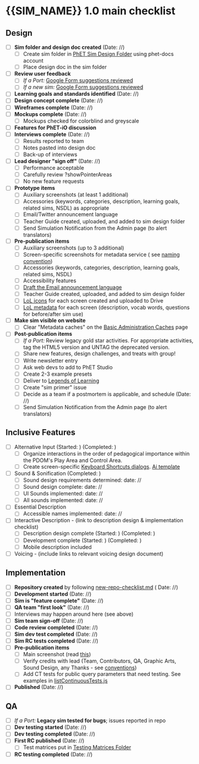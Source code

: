 # {{SIM_NAME}} 1.0 main checklist

## Design

- [ ] **Sim folder and design doc created** (Date: //)
  - [ ] Create sim folder
    in [PhET Sim Design Folder](https://drive.google.com/drive/folders/0B6CMwxdP0NGYUUhvZnlCUDF0bGc) using phet-docs
    account
  - [ ] Place design doc in the sim folder
- [ ] **Review user feedback**
  - [ ] *If a
    Port:* [Google Form suggestions reviewed](https://docs.google.com/spreadsheets/d/1KkvutfIVwZLi5-jz_DVP3zC8jXkzF32-hzMI4ztB1uY/edit?resourcekey#gid=324007787&fvid=677625918)
  - [ ] *If a new
    sim:* [Google Form suggestions reviewed](https://docs.google.com/spreadsheets/d/1KkvutfIVwZLi5-jz_DVP3zC8jXkzF32-hzMI4ztB1uY/edit?resourcekey#gid=324007787&fvid=898967246)
- [ ] **Learning goals and standards identified** (Date: //)
- [ ] **Design concept complete**  (Date: //)
- [ ] **Wireframes complete** (Date: //)
- [ ] **Mockups complete** (Date: //)
  - [ ] Mockups checked for colorblind and greyscale
- [ ] **Features for PhET-iO discussion**
- [ ] **Interviews complete** (Date: //)
  - [ ] Results reported to team
  - [ ] Notes pasted into design doc
  - [ ] Back-up of interviews
- [ ] **Lead designer "sign off"** (Date: //)
  - [ ] Performance acceptable
  - [ ] Carefully review ?showPointerAreas
  - [ ] No new feature requests
- [ ] **Prototype items**
  - [ ] Auxiliary screenshots (at least 1 additional)
  - [ ] Accessories (keywords, categories, description, learning goals, related sims, NSDL) as appropriate
  - [ ] Email/Twitter announcement language
  - [ ] Teacher Guide created, uploaded, and added to sim design folder
  - [ ] Send Simulation Notification from the Admin page (to alert translators)
- [ ] **Pre-publication items**
  - [ ] Auxiliary screenshots (up to 3 additional)
  - [ ] Screen-specific screenshots for metadata service (
    see [naming convention](https://github.com/phetsims/website/issues/1322#issuecomment-1010320827))
  - [ ] Accessories (keywords, categories, description, learning goals, related sims, NSDL)
  - [ ] Accessibility features
  - [ ] [Draft the Email announcement language](https://github.com/phetsims/tasks/issues/new?assignees=&labels=tasks%3Aemail&projects=&template=sim-announcement-email.md&title=Sim+Announcement+Email)
  - [ ] Teacher Guide created, uploaded, and added to sim design folder
  - [ ] [LoL icons](https://docs.google.com/document/d/1GmLNE31gs8hQYGze3xwmN9k7B6gu7lQ7wJe2phqdH9Y/edit) for each
    screen created and uploaded to Drive
  - [ ] [LoL metadata](https://docs.google.com/spreadsheets/d/1umIAmhn89WN1nzcHKhYJcv-n3Oj6ps1wITc-CjWYytE/edit#gid=562591429)
    for each screen (description, vocab words, questions for before/after sim use)
- [ ] **Make sim visible on website**
  - [ ] Clear "Metadata caches" on
    the [Basic Administration Caches](https://phet.colorado.edu/?wicket:bookmarkablePage=:edu.colorado.phet.website.admin.AdminCachesPage)
    page
- [ ] **Post-publication items**
  - [ ] *If a Port:* Review legacy gold star activities. For appropriate activities, tag the HTML5 version and UNTAG the deprecated version.
  - [ ] Share new features, design challenges, and treats with group!
  - [ ] Write newsletter entry
  - [ ] Ask web devs to add to PhET Studio
  - [ ] Create 2-3 example presets
  - [ ] Deliver
    to [Legends of Learning](https://docs.google.com/spreadsheets/d/1umIAmhn89WN1nzcHKhYJcv-n3Oj6ps1wITc-CjWYytE/edit#gid=0)
  - [ ] Create "sim primer" issue
  - [ ] Decide as a team if a postmortem is applicable, and schedule (Date: //)
  - [ ] Send Simulation Notification from the Admin page (to alert translators)

## Inclusive Features

- [ ] Alternative Input (Started: ) (Completed: )
  - [ ] Organize interactions in the order of pedagogical importance within the PDOM's Play Area and Control Area.
  - [ ] Create screen-specific [Keyboard Shortcuts dialogs](https://docs.google.com/document/d/1cBnuLYYFb6d3eyJlVzjEz9sp2XlAI8upWXUUrcyHu4c/edit). [Ai template](https://o365coloradoedu.sharepoint.com/:u:/r/sites/PHYS-phet-pilot/PhET%20Files/PhET%20Files/PhET%20Design%20Resources/Design%20Resources%20-%20Sim%20Design/Keyboard%20Dialog%20Template.ai?csf=1&web=1&e=th8xeg)
- [ ] Sound & Sonification (Completed: )
  - [ ] Sound design requirements determined: date: //
  - [ ] Sound design complete: date: //
  - [ ] UI Sounds implemented: date: //
  - [ ] All sounds implemented: date: //
- [ ] Essential Description
  - [ ] Accessible names implemented: date: //
- [ ] Interactive Description - (link to description design & implementation checklist)
  - [ ] Description design complete (Started: ) (Completed: )
  - [ ] Development complete (Started: ) (Completed: )
  - [ ] Mobile description included
- [ ] Voicing - (include links to relevant voicing design document)

## Implementation

- [ ] **Repository created** by
  following [new-repo-checklist.md](https://github.com/phetsims/phet-info/blob/main/checklists/new-repo-checklist.md) (
  Date: //)
- [ ] **Development started** (Date: //)
- [ ] **Sim is "feature complete"** (Date: //)
- [ ] **QA team "first look"** (Date: //)
- [ ] Interviews may happen around here (see above)
- [ ] **Sim team sign-off** (Date: //)
- [ ] **Code review completed** (Date: //)
- [ ] **Sim dev test completed** (Date: //)
- [ ] **Sim RC tests completed** (Date: //)
- [ ] **Pre-publication items**
  - [ ] Main screenshot (read [this](https://github.com/phetsims/QA/blob/main/documentation/qa-book.md#screenshots))
  - [ ] Verify credits with lead (Team, Contributors, QA, Graphic Arts, Sound Design, any Thanks -
    see [conventions](https://github.com/phetsims/joist/blob/main/js/CreditsNode.js))
  - [ ] Add CT tests for public query parameters that need testing. See examples
    in [listContinuousTests.js](https://github.com/phetsims/perennial/blob/main/js/listContinuousTests.js)
- [ ] **Published** (Date: //)

## QA

- [ ] *If a Port:* **Legacy sim tested for bugs**; issues reported in repo
- [ ] **Dev testing started** (Date: //)
- [ ] **Dev testing completed** (Date: //)
- [ ] **First RC published** (Date: //)
  - [ ] Test matrices put
    in [Testing Matrices Folder](https://drive.google.com/drive/folders/0B6CMwxdP0NGYbW9fTGNCODdYVjQ)
- [ ] **RC testing completed** (Date: //)
